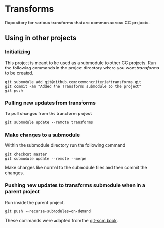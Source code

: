 # Transforms
Repository for various transforms that are common across CC projects.

## Using in other projects

### Initializing 
This project is meant to be used as a submodule to other CC projects. 
Run the following commands in the project directory where you want _transforms_ to be created.

```
git submodule add git@github.com:commoncriteria/transforms.git
git commit -am "Added the Transforms submodule to the project"
git push
```

### Pulling new updates from transforms

To pull changes from the transform project
```
git submodule update --remote transforms
```

### Make changes to a submodule
Within the submodule directory run the following command
```
git checkout master
git submodule update --remote --merge
```
Make changes like normal to the submodule files and then commit the changes.

### Pushing new updates to transforms submodule when in a parent project
Run inside the parent project.

```
git push --recurse-submodules=on-demand
```

These commands were adapted from the
[git-scm book](https://git-scm.com/book/en/v2/Git-Tools-Submodules).
